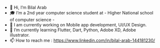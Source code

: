- 👋 Hi, I’m Bilal Arab
- 🎓 I’m a 2nd year computer science student at - Higher National school of computer science -
- 🔭 I am currently working on Mobile app development, UI/UX Design.
- 🌱 I’m currently learning Flutter, Dart, Python, Adobe XD, Adobe illustrator.
- 📫 How to reach me : https://www.linkedin.com/in/bilal-arab-144181230/
